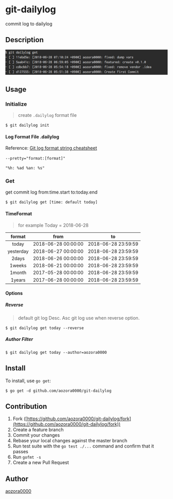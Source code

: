 # git-dailylog

commit log to dailylog

## Description

![ScreenShot](./sample/ss.png)

## Usage

### Initialize
> create `.dailylog` format file
```console
$ git dailylog init
```

#### Log Format File .dailylog

Reference: [Git log format string cheatsheet](https://devhints.io/git-log-format)

```--pretty="format:[format]"```
```.dailylog
"%h: %ad %an: %s"
```

### Get
get commit log from:time.start to:today.end

```console
$ git dailylog get [time: default today]
```

#### TimeFormat

> for example Today = 2018-06-28

| format | from | to |
| :---: | :---: | :---: |
| today | 2018-06-28 00:00:00 | 2018-06-28 23:59:59 |
| yesterday | 2018-06-27 00:00:00 | 2018-06-28 23:59:59 |
| 2days | 2018-06-26 00:00:00 | 2018-06-28 23:59:59 |
| 1weeks | 2018-06-21 00:00:00 | 2018-06-28 23:59:59 |
| 1month | 2017-05-28 00:00:00 | 2018-06-28 23:59:59 |
| 1years | 2017-06-28 00:00:00 | 2018-06-28 23:59:59 |

#### Options
##### Reverse
> default git log Desc. Asc git log use when reverse option.  
```console
$ git dailylog get today --reverse
```

##### Author Filter
```console
$ git dailylog get today --author=aozora0000
```


## Install
To install, use `go get`:

```console
$ go get -d github.com/aozora0000/git-dailylog
```

## Contribution

1. Fork ([https://github.com/aozora0000/git-dailylog/fork](https://github.com/aozora0000/git-dailylog/fork))
1. Create a feature branch
1. Commit your changes
1. Rebase your local changes against the master branch
1. Run test suite with the `go test ./...` command and confirm that it passes
1. Run `gofmt -s`
1. Create a new Pull Request

## Author

[aozora0000](https://github.com/aozora0000)
